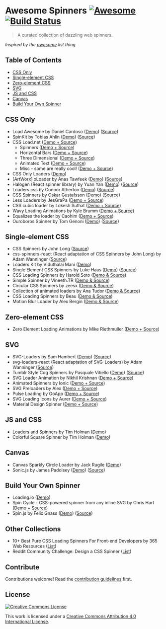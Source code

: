 # Awesome Spinners [![Awesome](https://cdn.rawgit.com/sindresorhus/awesome/d7305f38d29fed78fa85652e3a63e154dd8e8829/media/badge.svg)](https://github.com/sindresorhus/awesome) [![Build Status](https://api.travis-ci.org/yangshun/awesome-spinners.svg)](https://travis-ci.org/yangshun/awesome-spinners)

> A curated collection of dazzling web spinners.

*Inspired by the [awesome](https://github.com/sindresorhus/awesome) list thing.*

## Table of Contents

- [CSS Only](#css-only)
- [Single-element CSS](#single-element-css)
- [Zero-element CSS](#zero-element-css)
- [SVG](#svg)
- [JS and CSS](#js-and-css)
- [Canvas](#canvas)
- [Build Your Own Spinner](#build-your-own-spinner)

## CSS Only

- Load Awesome by Daniel Cardoso ([Demo](http://github.danielcardoso.net/load-awesome/animations.html)) ([Source](https://github.com/danielcardoso/load-awesome))
- SpinKit by Tobias Ahlin ([Demo](http://tobiasahlin.com/spinkit/)) ([Source](https://github.com/tobiasahlin/SpinKit))
- CSS Load.net ([Demo + Source](http://cssload.net/))
  - Spinners ([Demo + Source](http://cssload.net/en/spinners))
  - Horizontal Bars ([Demo + Source](http://cssload.net/en/horizontal-bars))
  - Three Dimensional ([Demo + Source](http://cssload.net/en/3d-loaders))
  - Animated Text ([Demo + Source](http://cssload.net/en/animated-text))
  - Misc - some are really cool! ([Demo + Source](http://cssload.net/en/miscellaneous))
- CSS Only Loaders ([Demo](https://www.pexels.com/blog/css-only-loaders/))
- [ArtWorx] xLoader by Anas Tawfeek ([Demo](http://anastawfeek.github.io/ArtWorx-xLoader/)) ([Source](https://github.com/AnasTawfeek/ArtWorx-xLoader))
- Halogen (React spinner library) by Yuan Yan ([Demo](http://madscript.com/halogen/)) ([Source](https://github.com/yuanyan/halogen))
- Loaders.css by Connor Atherton ([Demo](https://connoratherton.com/loaders)) ([Source](https://github.com/ConnorAtherton/loaders.css))
- CSS Spinners by Oskar Gustafsson ([Demo](http://oskargustafsson.github.io/CSS-spinners/)) ([Source](https://github.com/oskargustafsson/CSS-spinners))
- Less Loaders by JesGraPa ([Demo + Source](https://codepen.io/JesGraPa/pen/Hyaiw))
- CSS cubic loader by Lokesh Suthat ([Demo + Source](https://codepen.io/magnus16/pen/rbEju))
- Wavy Loading Animations by Kyle Brumm ([Demo + Source](https://codepen.io/kjbrum/pen/BraCg))
- Equalizes the loader by Caohim ([Demo + Source](https://codepen.io/caohim/pen/tseIj))
- Ouroboros Spinner by Tom Genoni ([Demo](http://www.atomeye.com/writing/ouroboros.html)) ([Source](https://github.com/tomgenoni/ouroboros))

## Single-element CSS

- CSS Spinners by John Long ([Source](https://github.com/jlong/css-spinners))
- css-spinners-react (React adaptation of CSS Spinners by John Long) by Adam Wanninger ([Source](https://github.com/ajwann/css-spinners-react))
- Loaders Kit by Viduthalai Mani ([Demo](http://cssdeck.com/labs/loaderskit))
- Single Element CSS Spinners by Luke Haas ([Demo](https://projects.lukehaas.me/css-loaders/)) ([Source](https://github.com/lukehaas/css-loaders))
- CSS Loading Spinners by Harold Soto ([Demo & Source](https://codepen.io/bernethe/pen/dorozd))
- Simple Spinner by Vineeth.TR ([Demo & Source](https://codepen.io/vineethtr/pen/GJpxoQ))
- Circular CSS Spinners by zeesx ([Demo & Source](https://codepen.io/zessx/pen/RNPKKK))
- Collection of animated loaders by Ana Tudor ([Demo & Source](https://codepen.io/thebabydino/pen/pxnld))
- CSS Loading Spinners by Beau ([Demo & Source](https://codepen.io/Beaugust/pen/DByiE))
- Motion Blur Loader by Alex Bergin ([Demo & Source](https://codepen.io/jonmilner/pen/hDHuo))

## Zero-element CSS
- Zero Element Loading Animations by Mike Riethmuller ([Demo + Source](https://madebymike.com.au/writing/zero-element-loading-animations/))

## SVG

- SVG-Loaders by Sam Hambert ([Demo](http://samherbert.net/svg-loaders/)) ([Source](https://github.com/SamHerbert/SVG-Loaders))
- svg-loaders-react (React adaptation of SVG-Loaders) by Adam Wanninger ([Source](https://github.com/ajwann/svg-loaders-react))
- Tumblr Style Cog Spinners by Pasquale Vitiello ([Demo](http://pasqualevitiello.github.io/Tumblr-Style-Cog-Spinners/)) ([Source](https://github.com/pasqualevitiello/Tumblr-Style-Cog-Spinners/))
- SVG Loader Animation by Nikhil Krishnan ([Demo + Source](https://codepen.io/nikhil8krishnan/pen/rVoXJa))
- Animated Spinners by Ionic ([Demo + Source](https://codepen.io/ionic/pen/GgwVON))
- SVG Preloaders by Alex ([Demo + Source](https://codepen.io/akwright/pen/kjslC))
- Pulse Loading by GoApp ([Demo + Source](https://codepen.io/goapp/pen/kIfDC))
- SVG Loading Icons by Aurer ([Demo + Source](https://codepen.io/aurer/pen/jEGbA))
- Material Design Spinner ([Demo + Source](https://codepen.io/mrrocks/pen/EiplA))

## JS and CSS

- Loaders and Spinners by Tim Holman ([Demo](https://codepen.io/collection/HtAne/))
- Colorful Square Spinner by Tim Holman ([Demo](https://codepen.io/tholman/pen/mqhJb))

## Canvas

- Canvas Sparkly Circle Loader by Jack Rugile ([Demo](https://codepen.io/jackrugile/pen/JAKbg))
- Sonic.js by James Padolsey ([Demo](http://padolsey.github.io/sonic-creator/#default)) ([Source](https://github.com/padolsey/sonic.js))

## Build Your Own Spinner

- Loading.io ([Demo](https://loading.io/))
- Spin Cycle - CSS-powered spinner from any inline SVG by Chris Hart ([Demo + Source](https://codepen.io/personable/pen/jPMXPv))
- Spin.js by Felix Gnass ([Demo](http://spin.js.org/)) ([Source](https://github.com/fgnass/spin.js))

## Other Collections

- 10+ Best Pure CSS Loading Spinners For Front-end Developers by 365 Web Resources ([List](https://365webresources.com/10-best-pure-css-loading-spinners-front-end-developers/))
- Reddit Community Challenge: Design a CSS Spinner ([List](https://www.reddit.com/r/web_design/comments/2dwj5p/community_challenge_design_a_css_spinner/))


## Contribute

Contributions welcome! Read the [contribution guidelines](CONTRIBUTING.md) first.


## License

[![Creative Commons License](https://licensebuttons.net/l/by/4.0/88x31.png)](https://creativecommons.org/licenses/by/4.0/)

This work is licensed under a [Creative Commons Attribution 4.0 International License](https://creativecommons.org/licenses/by/4.0/).
